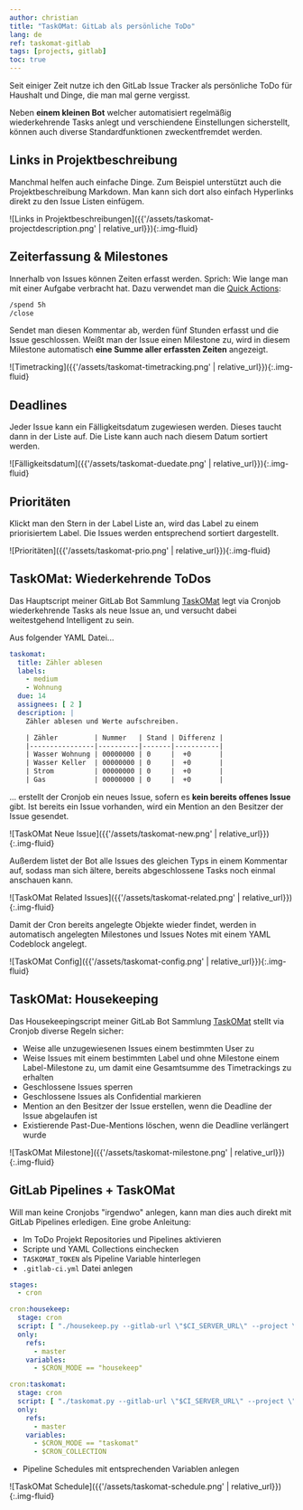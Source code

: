 ```yaml
---
author: christian
title: "TaskOMat: GitLab als persönliche ToDo"
lang: de
ref: taskomat-gitlab
tags: [projects, gitlab]
toc: true
---
```


Seit einiger Zeit nutze ich den GitLab Issue Tracker als persönliche
ToDo für Haushalt und Dinge, die man mal gerne vergisst.

Neben **einem kleinen Bot** welcher automatisiert regelmäßig wiederkehrende
Tasks anlegt und verschiendene Einstellungen sicherstellt,
können auch diverse Standard&shy;funktionen zweckentfremdet werden.

## Links in Projektbeschreibung

Manchmal helfen auch einfache Dinge. Zum Beispiel unterstützt auch die
Projekt&shy;beschreibung Markdown. Man kann sich dort also einfach
Hyperlinks direkt zu den Issue Listen einfügem.

![Links in Projektbeschreibungen]({{'/assets/taskomat-projectdescription.png' | relative_url}}){:.img-fluid}

[quick]: https://docs.gitlab.com/ee/user/project/quick_actions.html
[taskomat]: https://github.com/perryflynn/taskomat

## Zeiterfassung & Milestones

Innerhalb von Issues können Zeiten erfasst werden. Sprich: Wie lange
man mit einer Aufgabe verbracht hat. Dazu verwendet man die [Quick Actions][quick]:

```txt
/spend 5h
/close
```

Sendet man diesen Kommentar ab, werden fünf Stunden erfasst und die Issue
geschlossen. Weißt man der Issue einen Milestone zu, wird in diesem Milestone
automatisch **eine Summe aller erfassten Zeiten** angezeigt.

![Timetracking]({{'/assets/taskomat-timetracking.png' | relative_url}}){:.img-fluid}

## Deadlines

Jeder Issue kann ein Fälligkeits&shy;datum zugewiesen werden. Dieses taucht dann in der
Liste auf. Die Liste kann auch nach diesem Datum sortiert werden.

![Fälligkeitsdatum]({{'/assets/taskomat-duedate.png' | relative_url}}){:.img-fluid}

## Prioritäten

Klickt man den Stern in der Label Liste an, wird das Label zu einem priorisiertem
Label. Die Issues werden entsprechend sortiert dargestellt.

![Prioritäten]({{'/assets/taskomat-prio.png' | relative_url}}){:.img-fluid}

## TaskOMat: Wiederkehrende ToDos

Das Hauptscript meiner GitLab Bot Sammlung [TaskOMat][taskomat] legt via Cronjob
wiederkehrende Tasks als neue Issue an, und versucht dabei weitestgehend Intelligent
zu sein.

Aus folgender YAML Datei...

```yml
taskomat:
  title: Zähler ablesen
  labels:
    - medium
    - Wohnung
  due: 14
  assignees: [ 2 ]
  description: |
    Zähler ablesen und Werte aufschreiben.

    | Zähler         | Nummer   | Stand | Differenz |
    |----------------|----------|-------|-----------|
    | Wasser Wohnung | 00000000 | 0     |  +0       |
    | Wasser Keller  | 00000000 | 0     |  +0       |
    | Strom          | 00000000 | 0     |  +0       |
    | Gas            | 00000000 | 0     |  +0       |
```

... erstellt der Cronjob ein neues Issue, sofern es **kein bereits offenes Issue** gibt.
Ist bereits ein Issue vorhanden, wird ein Mention an den Besitzer der Issue gesendet.

![TaskOMat Neue Issue]({{'/assets/taskomat-new.png' | relative_url}}){:.img-fluid}

Außerdem listet der Bot alle Issues des gleichen Typs in einem Kommentar auf,
sodass man sich ältere, bereits abgeschlossene Tasks noch einmal anschauen kann.

![TaskOMat Related Issues]({{'/assets/taskomat-related.png' | relative_url}}){:.img-fluid}

Damit der Cron bereits angelegte Objekte wieder findet, werden in automatisch angelegten
Milestones und Issues Notes mit einem YAML Codeblock angelegt.

![TaskOMat Config]({{'/assets/taskomat-config.png' | relative_url}}){:.img-fluid}

## TaskOMat: Housekeeping

Das Housekeepingscript meiner GitLab Bot Sammlung [TaskOMat][taskomat] stellt via Cronjob
diverse Regeln sicher:

- Weise alle unzugewiesenen Issues einem bestimmten User zu
- Weise Issues mit einem bestimmten Label und ohne Milestone einem Label-Milestone zu, um
  damit eine Gesamtsumme des Timetrackings zu erhalten
- Geschlossene Issues sperren
- Geschlossene Issues als Confidential markieren
- Mention an den Besitzer der Issue erstellen, wenn die Deadline der Issue abgelaufen ist
- Existierende Past-Due-Mentions löschen, wenn die Deadline verlängert wurde

![TaskOMat Milestone]({{'/assets/taskomat-milestone.png' | relative_url}}){:.img-fluid}

## GitLab Pipelines + TaskOMat

Will man keine Cronjobs "irgendwo" anlegen, kann man dies auch direkt mit GitLab Pipelines
erledigen. Eine grobe Anleitung:

- Im ToDo Projekt Repositories und Pipelines aktivieren
- Scripte und YAML Collections einchecken
- `TASKOMAT_TOKEN` als Pipeline Variable hinterlegen
- `.gitlab-ci.yml` Datei anlegen

```yml
stages:
  - cron

cron:housekeep:
  stage: cron
  script: [ "./housekeep.py --gitlab-url \"$CI_SERVER_URL\" --project \"$CI_PROJECT_PATH\" --assignee 2 --milestone-label Bürokratie --milestone-label Wohnung --delay 900 --max-updated-age 2592000" ]
  only:
    refs:
      - master
    variables:
      - $CRON_MODE == "housekeep"

cron:taskomat:
  stage: cron
  script: [ "./taskomat.py --gitlab-url \"$CI_SERVER_URL\" --project \"$CI_PROJECT_PATH\" --collection-dir ./$CRON_COLLECTION" ]
  only:
    refs:
      - master
    variables:
      - $CRON_MODE == "taskomat"
      - $CRON_COLLECTION
```

- Pipeline Schedules mit entsprechenden Variablen anlegen

![TaskOMat Schedule]({{'/assets/taskomat-schedule.png' | relative_url}}){:.img-fluid}
